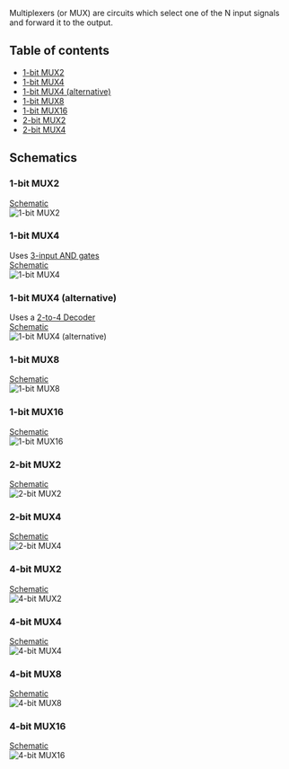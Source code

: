 Multiplexers (or MUX) are circuits which select one of the N input signals and forward it to the output. 

## Table of contents
* [1-bit MUX2](#1bit_mux2)
* [1-bit MUX4](#1bit_mux4)
* [1-bit MUX4 (alternative)](#1bit_mux4_alt)
* [1-bit MUX8](#1bit_mux8)
* [1-bit MUX16](#1bit_mux16)
* [2-bit MUX2](#2bit_mux2)
* [2-bit MUX4](#2bit_mux4)

## Schematics

### <a name="1bit_mux2"></a>1-bit MUX2
[Schematic](1-bit%20MUX2.sch)  
![1-bit MUX2](images/1bit_mux2.png "1-bit MUX2")

### <a name="1bit_mux4"></a>1-bit MUX4
Uses [3-input AND gates](https://github.com/jdryg/dls-schematics/tree/master/1-bit%20Multi-input%20Gates#and3)  
[Schematic](1-bit%20MUX4.sch)  
![1-bit MUX4](images/1bit_mux4.png "1-bit MUX4")

### <a name="1bit_mux4_alt"></a>1-bit MUX4 (alternative)
Uses a [2-to-4 Decoder](https://github.com/jdryg/dls-schematics/tree/master/Decoders#2to4_decoder)  
[Schematic](1-bit%20MUX4%20(alt).sch)  
![1-bit MUX4 (alternative)](images/1bit_mux4_alt.png "1-bit MUX4 (alternative)")

### <a name="1bit_mux8"></a>1-bit MUX8
[Schematic](1-bit%20MUX8.sch)  
![1-bit MUX8](images/1bit_mux8.png "1-bit MUX8")

### <a name="1bit_mux16"></a>1-bit MUX16
[Schematic](1-bit%20MUX16.sch)  
![1-bit MUX16](images/1bit_mux16.png "1-bit MUX16")

### <a name="2bit_mux2"></a>2-bit MUX2
[Schematic](2-bit%20MUX2.sch)  
![2-bit MUX2](images/2bit_mux2.png "2-bit MUX2")

### <a name="2bit_mux4"></a>2-bit MUX4
[Schematic](2-bit%20MUX4.sch)  
![2-bit MUX4](images/2bit_mux4.png "2-bit MUX4")

### <a name="4bit_mux2"></a>4-bit MUX2
[Schematic](4-bit%20MUX2.sch)  
![4-bit MUX2](images/4bit_mux2.png "4-bit MUX2")

### <a name="4bit_mux4"></a>4-bit MUX4
[Schematic](4-bit%20MUX4.sch)  
![4-bit MUX4](images/4bit_mux4.png "4-bit MUX4")

### <a name="4bit_mux8"></a>4-bit MUX8
[Schematic](4-bit%20MUX8.sch)  
![4-bit MUX8](images/4bit_mux8.png "4-bit MUX8")

### <a name="4bit_mux16"></a>4-bit MUX16
[Schematic](4-bit%20MUX16.sch)  
![4-bit MUX16](images/4bit_mux16.png "4-bit MUX16")
